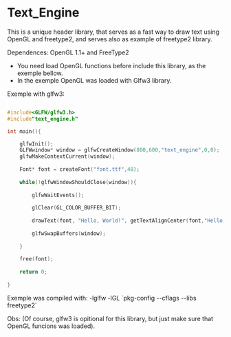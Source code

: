 # Text_Engine

This is a unique header library, that serves as a fast way to draw text using OpenGL and freetype2, and serves also as example of freetype2 library. </br>

Dependences: OpenGL 1.1+ and FreeType2
  
  - You need load OpenGL functions before include this library, as the exemple bellow. </br>
  - In the exemple OpenGL was loaded with Glfw3 library. </br>


Exemple with glfw3:
```C

#include<GLFW/glfw3.h>
#include"text_engine.h"

int main(){

	glfwInit();
	GLFWwindow* window = glfwCreateWindow(800,600,"text_engine",0,0);
	glfwMakeContextCurrent(window);
	
	Font* font = createFont("font.ttf",48);
	
	while(!glfwWindowShouldClose(window)){
	
		glfwWaitEvents();
		
		glClear(GL_COLOR_BUFFER_BIT);
		
		drawText(font, "Hello, World!", getTextAlignCenter(font,"Hello, World!",400), 600/2-getFontHeight(font));
    
		glfwSwapBuffers(window);
		
	}
	
	free(font);
	
	return 0;
	
}

```
Exemple was compiled with: -lglfw -lGL \`pkg-config --cflags --libs freetype2\` </br>

Obs: (Of course, glfw3 is opitional for this library, but just make sure that OpenGL funcions was loaded). </br>
